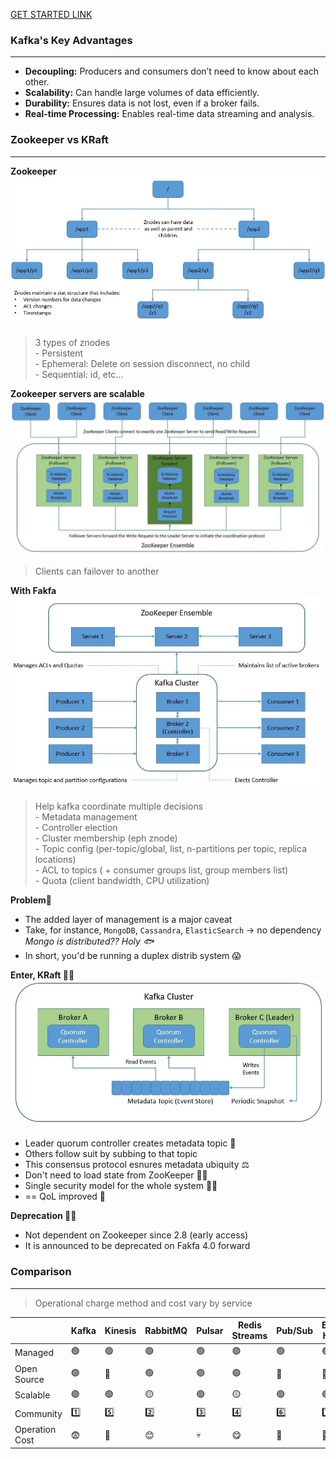 [GET STARTED LINK](https://kafka.apache.org/intro)

### **Kafka's Key Advantages**
---
- **Decoupling:** Producers and consumers don’t need to know about each other.
- **Scalability:** Can handle large volumes of data efficiently.
- **Durability:** Ensures data is not lost, even if a broker fails.
- **Real-time Processing:** Enables real-time data streaming and analysis.

### Zookeeper vs KRaft
---
**Zookeeper**</br>
![alt text](ZooKeeper-Data-Model.jpg)

> 3 types of znodes
    </br>- Persistent
    </br>- Ephemeral: Delete on session disconnect, no child
    </br>- Sequential: id, etc...

**Zookeeper servers are scalable**
![alt text](ZooKeeper-Architecture.jpg)

> Clients can failover to another

**With Fakfa**
![alt text](Kafka-Role-of-ZooKeeper.jpg)

> Help kafka coordinate multiple decisions
    </br>- Metadata management
    </br>- Controller election
    </br>- Cluster membership (eph znode)
    </br>- Topic config (per-topic/global, list, n-partitions per topic, replica locations)
    </br>- ACL to topics ( + consumer groups list, group members list)
    </br>- Quota (client bandwidth, CPU utilization)

**Problem🎵**
- The added layer of management is a major caveat
- Take, for instance, `MongoDB`, `Cassandra`, `ElasticSearch` -> no dependency *Mongo is distributed?? Holy 🐟*
- In short, you'd be running a duplex distrib system 😱

**Enter, KRaft 👏🏻**
![alt text](Kafka-KRaft-Protocol.jpg)
- Leader quorum controller creates metadata topic 🦜
- Others follow suit by subbing to that topic 
- This consensus protocol esnures metadata ubiquity ⚖
- Don't need to load state from ZooKeeper 🦍🦏
- Single security model for the whole system ☝🏻
- == QoL improved 💯


**Deprecation 👋🏻**
- Not dependent on Zookeeper since 2.8 (early access)
- It is announced to be deprecated on Fakfa 4.0 forward

### Comparison
---

> Operational charge method and cost vary by service
<div align="center">

|  | Kafka | Kinesis | RabbitMQ | Pulsar | Redis Streams | Pub/Sub | Event Hubs |
|---|---|---|---|---|---|---|---|
| Managed         |🟢|🟢|🟢|🟢|🟢|🟢|🟢|
| Open Source     |🟢|🔴|🟢|🟢|🟢|🔴|🔴|
| Scalable        |🟢|🟢|🟡|🟢|🟡|🟢|🟢|
| Community       |1️⃣|5️⃣|2️⃣|3️⃣|4️⃣|6️⃣|7️⃣|
| Operation Cost  |😨|😬|😊|💀|😋|🤔|🤨|

</div>